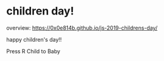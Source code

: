 ﻿# children day!

overview: https://0x0e814b.github.io/js-2019-childrens-day/

happy children's day!!

Press R Child to Baby
